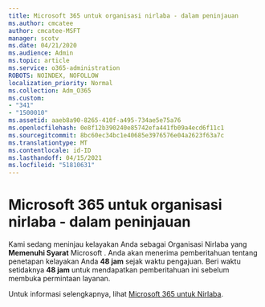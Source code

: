 ```yaml
---
title: Microsoft 365 untuk organisasi nirlaba - dalam peninjauan
ms.author: cmcatee
author: cmcatee-MSFT
manager: scotv
ms.date: 04/21/2020
ms.audience: Admin
ms.topic: article
ms.service: o365-administration
ROBOTS: NOINDEX, NOFOLLOW
localization_priority: Normal
ms.collection: Adm_O365
ms.custom:
- "341"
- "1500010"
ms.assetid: aaeb8a90-8265-410f-a495-734ae5e75a76
ms.openlocfilehash: 0e8f12b390240e85742efa441fb09a4ecd6f11c1
ms.sourcegitcommit: 8bc60ec34bc1e40685e3976576e04a2623f63a7c
ms.translationtype: MT
ms.contentlocale: id-ID
ms.lasthandoff: 04/15/2021
ms.locfileid: "51810631"
---
```

# <a name="microsoft-365-for-nonprofits---under-review"></a>Microsoft 365 untuk organisasi nirlaba - dalam peninjauan

Kami sedang meninjau kelayakan Anda sebagai Organisasi Nirlaba yang **Memenuhi Syarat** Microsoft . Anda akan menerima pemberitahuan tentang penetapan kelayakan Anda **48 jam** sejak waktu pengajuan. Beri waktu setidaknya **48 jam** untuk mendapatkan pemberitahuan ini sebelum membuka permintaan layanan. 

Untuk informasi selengkapnya, lihat [Microsoft 365 untuk Nirlaba](https://www.microsoft.com/nonprofits/microsoft-365). 
